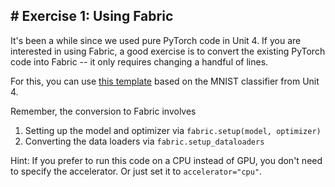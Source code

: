 ##  # Exercise 1: Using Fabric

It's been a while since we used pure PyTorch code in Unit 4. If you are interested in using Fabric, a good exercise is to convert the existing PyTorch code into Fabric -- it only requires changing a handful of lines.

For this, you can use [this template](exercise_1-template.ipynb) based on the MNIST classifier from Unit 4.

Remember, the conversion to Fabric involves

1. Setting up the model and optimizer via `fabric.setup(model, optimizer)`
2. Converting the data loaders via `fabric.setup_dataloaders`

Hint: If you prefer to run this code on a CPU instead of GPU, you don't need to specify the accelerator. Or just set it to `accelerator="cpu"`.